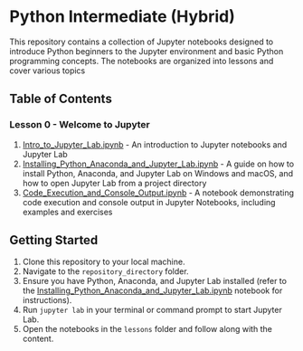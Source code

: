 # Python Intermediate (Hybrid)

This repository contains a collection of Jupyter notebooks designed to introduce Python beginners to the Jupyter environment and basic Python programming concepts. The notebooks are organized into lessons and cover various topics

## Table of Contents

### Lesson 0 - Welcome to Jupyter

1. [Intro_to_Jupyter_Lab.ipynb](./lessons/0%20-%20Welcome%20to%20Jupyter/Intro_to_Jupyter_Lab.ipynb) - An introduction to Jupyter notebooks and Jupyter Lab
2. [Installing_Python_Anaconda_and_Jupyter_Lab.ipynb](lessons/0%20-%20Welcome%20to%20Jupyter/Installing_Python_Anaconda_and_Jupyter_Lab.ipynb) - A guide on how to install Python, Anaconda, and Jupyter Lab on Windows and macOS, and how to open Jupyter Lab from a project directory
3. [Code_Execution_and_Console_Output.ipynb](lessons/0%20-%20Welcome%20to%20Jupyter/Code_Execution_and_Console_Output.ipynb) - A notebook demonstrating code execution and console output in Jupyter Notebooks, including examples and exercises

## Getting Started

1. Clone this repository to your local machine.
2. Navigate to the `repository_directory` folder.
3. Ensure you have Python, Anaconda, and Jupyter Lab installed (refer to the [Installing_Python_Anaconda_and_Jupyter_Lab.ipynb](lessons/0%20-%20Welcome%20to%20Jupyter/Installing_Python_Anaconda_and_Jupyter_Lab.ipynb) notebook for instructions).
4. Run `jupyter lab` in your terminal or command prompt to start Jupyter Lab.
5. Open the notebooks in the `lessons` folder and follow along with the content.
